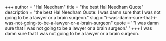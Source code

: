 +++
author = "Hal Needham"
title = "the best Hal Needham Quote"
description = "the best Hal Needham Quote: I was damn sure that I was not going to be a lawyer or a brain surgeon."
slug = "i-was-damn-sure-that-i-was-not-going-to-be-a-lawyer-or-a-brain-surgeon"
quote = '''I was damn sure that I was not going to be a lawyer or a brain surgeon.'''
+++
I was damn sure that I was not going to be a lawyer or a brain surgeon.
